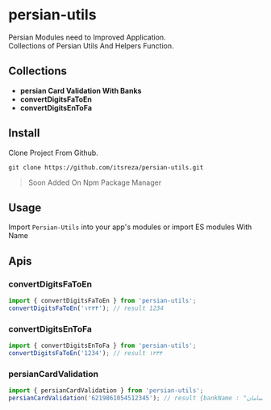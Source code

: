 # persian-utils

Persian Modules need to Improved Application.</br>
Collections of Persian Utils And Helpers Function.

## Collections

-   **persian Card Validation With Banks**
-   **convertDigitsFaToEn**
-   **convertDigitsEnToFa**

## Install

Clone Project From Github.

```
git clone https://github.com/itsreza/persian-utils.git
```

> Soon Added On Npm Package Manager

## Usage

Import `Persian-Utils` into your app's modules or import ES modules With Name

## Apis

### convertDigitsFaToEn

```javascript
import { convertDigitsFaToEn } from 'persian-utils';
convertDigitsFaToEn('۱۲۳۴'); // result 1234
```

### convertDigitsEnToFa

```javascript
import { convertDigitsEnToFa } from 'persian-utils';
convertDigitsFaToEn('1234'); // result ۱۲۳۴
```

### persianCardValidation

```javascript
import { persianCardValidation } from 'persian-utils';
persianCardValidation('6219861054512345'); // result {bankName : "بانک سامان"}
```

